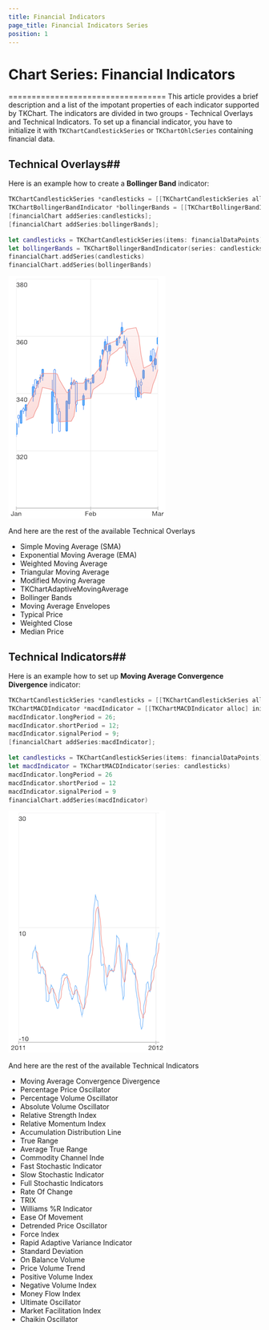 ```yaml
---
title: Financial Indicators
page_title: Financial Indicators Series
position: 1
---
```


# Chart Series: Financial Indicators
==================================
This article provides a brief description and a list of the impotant properties of each indicator supported by TKChart. The indicators are divided in two groups - Technical Overlays and Technical Indicators. To set up a financial indicator, you have to initialize it with <code>TKChartCandlestickSeries</code> or <code>TKChartOhlcSeries</code> containing financial data.

## Technical Overlays##

Here is an example how to create a **Bollinger Band** indicator:

```Objective-C
TKChartCandlestickSeries *candlesticks = [[TKChartCandlestickSeries alloc] initWithItems:financialData];
TKChartBollingerBandIndicator *bollingerBands = [[TKChartBollingerBandIndicator alloc] initWithSeries:candlesticks];
[financialChart addSeries:candlesticks];
[financialChart addSeries:bollingerBands];
```
```Swift
let candlesticks = TKChartCandlestickSeries(items: financialDataPoints)
let bollingerBands = TKChartBollingerBandIndicator(series: candlesticks)
financialChart.addSeries(candlesticks)
financialChart.addSeries(bollingerBands)
```

<img src="../../images/chart-series-indicators001.png" />

And here are the rest of the available Technical Overlays

- Simple Moving Average (SMA)
- Exponential Moving Average (EMA)
- Weighted Moving Average
- Triangular Moving Average
- Modified Moving Average
- TKChartAdaptiveMovingAverage
- Bollinger Bands
- Moving Average Envelopes
- Typical Price
- Weighted Close
- Median Price

## Technical Indicators##
Here is an example how to set up **Moving Average Convergence Divergence** indicator:

```Objective-C
TKChartCandlestickSeries *candlesticks = [[TKChartCandlestickSeries alloc] initWithItems:_financialData];
TKChartMACDIndicator *macdIndicator = [[TKChartMACDIndicator alloc] initWithSeries:candlesticks];
macdIndicator.longPeriod = 26;
macdIndicator.shortPeriod = 12;
macdIndicator.signalPeriod = 9;
[financialChart addSeries:macdIndicator];
```
```Swift
let candlesticks = TKChartCandlestickSeries(items: financialDataPoints)
let macdIndicator = TKChartMACDIndicator(series: candlesticks)
macdIndicator.longPeriod = 26
macdIndicator.shortPeriod = 12
macdIndicator.signalPeriod = 9
financialChart.addSeries(macdIndicator)
```

<img src="../../images/chart-series-indicators002.png"/>

And here are the rest of the available Technical Indicators

- Moving Average Convergence Divergence
- Percentage Price Oscillator
- Percentage Volume Oscillator
- Absolute Volume Oscillator
- Relative Strength Index
- Relative Momentum Index
- Accumulation Distribution Line
- True Range
- Average True Range
- Commodity Channel Inde
- Fast Stochastic Indicator
- Slow Stochastic Indicator
- Full Stochastic Indicators
- Rate Of Change
- TRIX
- Williams %R Indicator
- Ease Of Movement
- Detrended Price Oscillator
- Force Index
- Rapid Adaptive Variance Indicator
- Standard Deviation
- On Balance Volume
- Price Volume Trend
- Positive Volume Index
- Negative Volume Index
- Money Flow Index
- Ultimate Oscillator
- Market Facilitation Index
- Chaikin Oscillator


